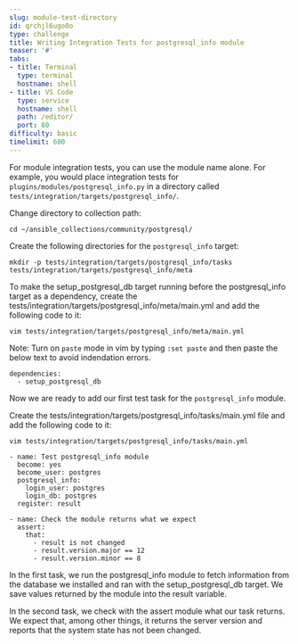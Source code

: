```yaml
---
slug: module-test-directory
id: qrchjl6ugo0o
type: challenge
title: Writing Integration Tests for postgresql_info module
teaser: '#'
tabs:
- title: Terminal
  type: terminal
  hostname: shell
- title: VS Code
  type: service
  hostname: shell
  path: /editor/
  port: 80
difficulty: basic
timelimit: 600
---
```

For module integration tests, you can use the module name alone. For example, you would place integration tests for `plugins/modules/postgresql_info.py` in a directory called `tests/integration/targets/postgresql_info/`.

Change directory to collection path:

```
cd ~/ansible_collections/community/postgresql/
```

Create the following directories for the `postgresql_info` target:

~~~
mkdir -p tests/integration/targets/postgresql_info/tasks tests/integration/targets/postgresql_info/meta
~~~

To make the setup_postgresql_db target running before the postgresql_info target as a dependency, create the tests/integration/targets/postgresql_info/meta/main.yml and add the following code to it:

```
vim tests/integration/targets/postgresql_info/meta/main.yml
```

Note: Turn on `paste` mode in vim by typing `:set paste` and then paste the below text to avoid indendation errors.

```
dependencies:
  - setup_postgresql_db
```

Now we are ready to add our first test task for the `postgresql_info` module.

Create the tests/integration/targets/postgresql_info/tasks/main.yml file and add the following code to it:

```
vim tests/integration/targets/postgresql_info/tasks/main.yml
```

```
- name: Test postgresql_info module
  become: yes
  become_user: postgres
  postgresql_info:
    login_user: postgres
    login_db: postgres
  register: result

- name: Check the module returns what we expect
  assert:
    that:
      - result is not changed
      - result.version.major == 12
      - result.version.minor == 8
```

In the first task, we run the postgresql_info module to fetch information from the database we installed and ran with the setup_postgresql_db target. We save values returned by the module into the result variable.

In the second task, we check with the assert module what our task returns. We expect that, among other things, it returns the server version and reports that the system state has not been changed.
